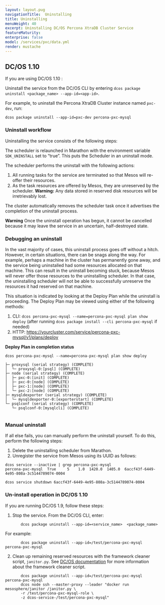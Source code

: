 ```yaml
---
layout: layout.pug
navigationTitle:  Uninstalling
title: Uninstalling
menuWeight: 40
excerpt: Uninstalling DC/OS Percona XtraDB Cluster Service
featureMaturity:
enterprise: false
model: /services/pxc/data.yml
render: mustache
---
```


## DC/OS 1.10

If you are using DC/OS 1.10 :

Uninstall the service from the DC/OS CLI by entering `dcos package uninstall <package_name> --app-id=<app-id>`.

For example, to uninstall the Percona XtraDB Cluster instance named `pxc-dev`, run:

```shell
dcos package uninstall --app-id=pxc-dev percona-pxc-mysql
```

### Uninstall workflow

Uninstalling the service consists of the following steps:

The scheduler is relaunched in Marathon with the environment variable `SDK_UNINSTALL` set to “true”. This puts the Scheduler in an uninstall mode.

The scheduler performs the uninstall with the following actions:

  1. All running tasks for the service are terminated so that Mesos will re-offer their resources.
  2. As the task resources are offered by Mesos, they are unreserved by the scheduler.
**Warning:** Any data stored in reserved disk resources will be irretrievably lost.
 
The cluster automatically removes the scheduler task once it advertises the completion of the uninstall process.

**Warning**  Once the uninstall operation has begun, it cannot be cancelled because it may leave the service in an uncertain, half-destroyed state.

### Debugging an uninstall

In the vast majority of cases, this uninstall process goes off without a hitch. However, in certain situations, there can be snags along the way. For example, perhaps a machine in the cluster has permanently gone away, and the service being uninstalled had some resources allocated on that machine. This can result in the uninstall becoming stuck, because Mesos will never offer those resources to the uninstalling scheduler. In that case, the uninstalling scheduler will not be able to successfully unreserve the resources it had reserved on that machine.

This situation is indicated by looking at the Deploy Plan while the uninstall is proceeding. The Deploy Plan may be viewed using either of the following methods:

1. CLI: `dcos percona-pxc-mysql --name=percona-pxc-mysql plan show deploy` (after running `dcos package install --cli percona-pxc-mysql` if needed)
2. HTTP: https://yourcluster.com/service/percona-pxc-mysql/v1/plans/deploy

**Deploy Plan in completion status**

```shell
dcos percona-pxc-mysql --name=percona-pxc-mysql plan show deploy

├─ proxysql (serial strategy) (COMPLETE)
│  └─ proxysql-0:[psql] (COMPLETE)
├─ node (serial strategy) (COMPLETE)
│  ├─ pxc-0:[init] (COMPLETE)
│  ├─ pxc-0:[node] (COMPLETE)
│  ├─ pxc-1:[node] (COMPLETE)
│  └─ pxc-2:[node] (COMPLETE)
├─ mysqldexporter (serial strategy) (COMPLETE)
│  └─ mysqldexporter-0:[exporterstart] (COMPLETE)
└─ psqlconf (serial strategy) (COMPLETE)
   └─ psqlconf-0:[mysqlcli] (COMPLETE)
 
```       

### Manual uninstall    

If all else fails, you can manually perform the uninstall yourself. To do this, perform the following steps:

1. Delete the uninstalling scheduler from Marathon.
2. Unregister the service from Mesos using its UUID as follows:

```shell
dcos service --inactive | grep percona-pxc-mysql
percona-pxc-mysql  True     5    1.0  1420.0  1405.0  6accf43f-6449-4e95-808a-3c5144789074-0004

dcos service shutdown 6accf43f-6449-4e95-808a-3c5144789074-0004
```

### Un-install operation in DC/OS 1.10

If you are running DC/OS 1.9, follow these steps:

1. Stop the service. From the DC/OS CLI, enter:

```shell
       dcos package uninstall --app-id=<service_name>  <package_name>
```    
For example:

```shell
       dcos package uninstall --app-id=/test/percona-pxc-mysql percona-pxc-mysql
```                   
 2. Clean up remaining reserved resources with the framework cleaner script, `janitor.py`. See [DC/OS documentation](https://docs.mesosphere.com/1.11/deploying-services/uninstall/#framework-cleaner) for more information about the framework cleaner script.

```shell
       dcos package uninstall --app-id=/test/percona-pxc-mysql percona-pxc-mysql
       dcos node ssh --master-proxy --leader "docker run mesosphere/janitor /janitor.py \
       -r /test/percona-pxc-mysql-role \
       -z dcos-service-/test/percona-pxc-mysql"
```      
